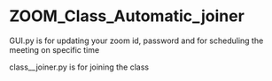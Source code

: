 # ZOOM_Class_Automatic_joiner

GUI.py is for updating your zoom id, password and for scheduling the meeting on specific time

class__joiner.py is for joining the class

